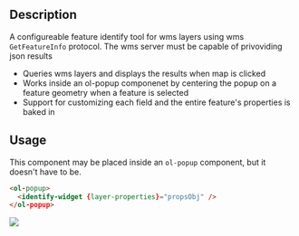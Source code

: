 <!--

@module {can.Component} identify-widget <identify-widget />
@parent geocola.components
-->

## Description
A configureable feature identify tool for wms layers using wms `GetFeatureInfo` protocol. The wms server must be capable of privoviding json results
- Queries wms layers and displays the results when map is clicked
- Works inside an ol-popup componenet by centering the popup on a feature geometry when a feature is selected
- Support for customizing each field and the entire feature's properties is baked in

## Usage
This component may be placed inside an `ol-popup` component, but it doesn't have to be.
```html
<ol-popup>
  <identify-widget {layer-properties}="propsObj" />
</ol-popup>
```

<img src="static/img/identify-widget.png" />
